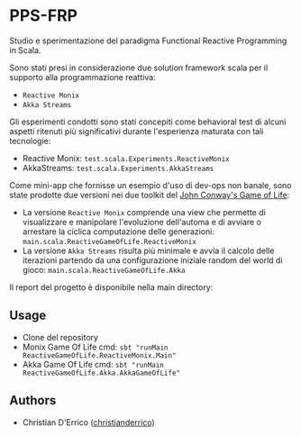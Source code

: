 # PPS-FRP
Studio e sperimentazione del paradigma Functional Reactive Programming in Scala.

Sono stati presi in considerazione due solution framework scala per il supporto alla programmazione reattiva:
- `Reactive Monix`
- `Akka Streams`

Gli esperimenti condotti sono stati concepiti come behavioral test di alcuni aspetti ritenuti più significativi durante l'esperienza maturata con tali tecnologie:
- Reactive Monix: `test.scala.Experiments.ReactiveMonix`
- AkkaStreams: `test.scala.Experiments.AkkaStreams`

Come mini-app che fornisse un esempio d'uso di dev-ops non banale, sono state prodotte due versioni nei due toolkit del [John Conway's Game of Life](https://it.wikipedia.org/wiki/Gioco_della_vita):
- La versione `Reactive Monix` comprende una view che permette di visualizzare e manipolare l'evoluzione dell'automa e di avviare o arrestare la ciclica computazione delle generazioni: `main.scala.ReactiveGameOfLife.ReactiveMonix`
- La versione `Akka Streams` risulta più minimale e avvia il calcolo delle iterazioni partendo da una configurazione iniziale random del world di gioco: `main.scala.ReactiveGameOfLife.Akka`

Il report del progetto è disponibile nella main directory: 

## Usage
- Clone del repository
- Monix Game Of Life cmd: `sbt "runMain ReactiveGameOfLife.ReactiveMonix.Main"`
- Akka Game Of Life cmd: `sbt "runMain ReactiveGameOfLife.Akka.AkkaGameOfLife"`

## Authors
- Christian D'Errico ([christianderrico](https://github.com/christianderrico))

